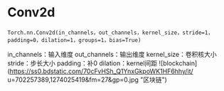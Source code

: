 # Conv2d
`Torch.nn.Conv2d(in_channels，out_channels，kernel_size，stride=1，padding=0，dilation=1，groups=1，bias=True)`

in_channels：输入维度
out_channels：输出维度
kernel_size：卷积核大小
stride：步长大小
padding：补0
dilation：kernel间距
![blockchain](https://ss0.bdstatic.com/70cFvHSh_Q1YnxGkpoWK1HF6hhy/it/
u=702257389,1274025419&fm=27&gp=0.jpg "区块链")

